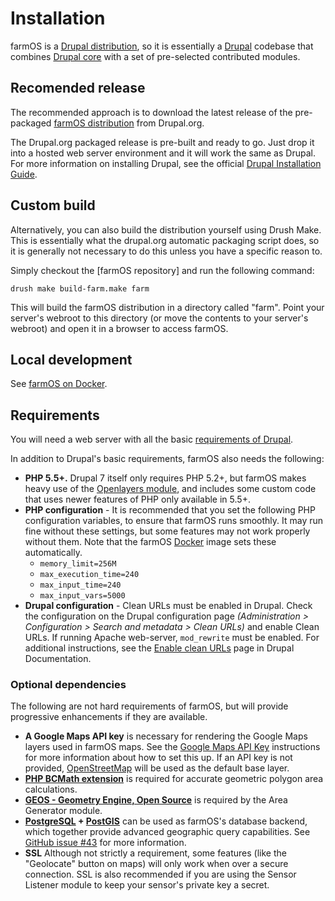# Installation

farmOS is a [Drupal distribution], so it is essentially a [Drupal] codebase that
combines [Drupal core] with a set of pre-selected contributed modules.

## Recomended release

The recommended approach is to download the latest release of the pre-packaged
[farmOS distribution] from Drupal.org.

The Drupal.org packaged release is pre-built and ready to go. Just drop it into
a hosted web server environment and it will work the same as Drupal. For more
information on installing Drupal, see the official [Drupal Installation Guide].

## Custom build

Alternatively, you can also build the distribution yourself using Drush Make.
This is essentially what the drupal.org automatic packaging script does, so it
is generally not necessary to do this unless you have a specific reason to.

Simply checkout the [farmOS repository] and run the following command:

    drush make build-farm.make farm

This will build the farmOS distribution in a directory called "farm". Point your
server's webroot to this directory (or move the contents to your server's
webroot) and open it in a browser to access farmOS.

## Local development

See [farmOS on Docker].

## Requirements

You will need a web server with all the basic [requirements of Drupal].

In addition to Drupal's basic requirements, farmOS also needs the following:

* **PHP 5.5+.** Drupal 7 itself only requires PHP 5.2+, but farmOS makes heavy
  use of the [Openlayers module], and includes some custom code that uses
  newer features of PHP only available in 5.5+.
* **PHP configuration** - It is recommended that you set the following PHP
  configuration variables, to ensure that farmOS runs smoothly. It may run fine
  without these settings, but some features may not work properly without them.
  Note that the farmOS [Docker] image sets these automatically.
    * `memory_limit=256M`
    * `max_execution_time=240`
    * `max_input_time=240`
    * `max_input_vars=5000`
* **Drupal configuration** - Clean URLs must be enabled in Drupal. Check the 
  configuration on the Drupal configuration page 
  *(Administration > Configuration > Search and metadata > Clean URLs)* and 
  enable Clean URLs. If running Apache web-server, `mod_rewrite` must be enabled. 
  For additional instructions, see the [Enable clean URLs] page in Drupal Documentation.

### Optional dependencies

The following are not hard requirements of farmOS, but will provide progressive
enhancements if they are available.

* **A Google Maps API key** is necessary for rendering the Google Maps layers
  used in farmOS maps. See the [Google Maps API Key] instructions for more
  information about how to set this up. If an API key is not provided,
  [OpenStreetMap] will be used as the default base layer.
* **[PHP BCMath extension]** is required for accurate geometric polygon area
  calculations.
* **[GEOS - Geometry Engine, Open Source]** is required by the Area Generator
  module.
* **[PostgreSQL] + [PostGIS]** can be used as farmOS's database backend, which
  together provide advanced geographic query capabilities. See
  [GitHub issue #43] for more information.
* **SSL** Although not strictly a requirement, some features (like the
  "Geolocate" button on maps) will only work when over a secure connection. SSL
  is also recommended if you are using the Sensor Listener module to keep your
  sensor's private key a secret.

[Drupal distribution]: https://drupal.org/documentation/build/distributions
[Drupal]: https://drupal.org
[Drupal core]: https://drupal.org/project/drupal
[https://drupal.org/project/farm]: https://drupal.org/project/farm
[farmOS distribution]: https://drupal.org/project/farm
[Drupal Installation Guide]: https://drupal.org/documentation/install
[farmOS on Docker]: /development/docker
[requirements of Drupal]: https://drupal.org/requirements
[Openlayers module]: https://drupal.org/project/openlayers
[Docker]: /development/docker
[Google Maps API Key]: /hosting/googlemaps
[OpenStreetMap]: https://www.openstreetmap.org
[PHP BCMath extension]: http://php.net/manual/en/book.bc.php
[GEOS - Geometry Engine, Open Source]: https://trac.osgeo.org/geos
[PostgreSQL]: https://www.postgresql.org
[PostGIS]: http://postgis.net
[GitHub issue #43]: https://github.com/farmOS/farmOS/issues/43
[Enable clean URLs]: https://www.drupal.org/docs/7/configuring-clean-urls/enable-clean-urls

